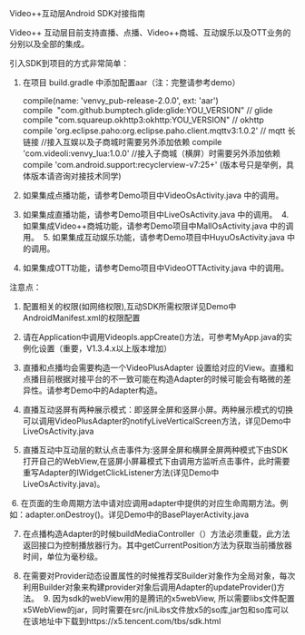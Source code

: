 Video++互动层Android SDK对接指南

Video++ 互动层目前支持直播、点播、Video++商城、互动娱乐以及OTT业务的分别以及全部的集成。 

引入SDK到项目的方式非常简单：

 1. 在项目 build.gradle 中添加配置aar（注：完整请参考demo）
    
    compile(name: 'venvy_pub-release-2.0.0', ext: 'aar')
    compile  "com.github.bumptech.glide:glide:YOU_VERSION" // glide
    compile "com.squareup.okhttp3:okhttp:YOU_VERSION" // okhttp
    compile 'org.eclipse.paho:org.eclipse.paho.client.mqttv3:1.0.2' // mqtt 长链接
    //接入互娱以及子商城时需要另外添加依赖 
    compile 'com.videoli:venvy_lua:1.0.0'
    //接入子商城（横屏）时需要另外添加依赖 
    compile 'com.android.support:recyclerview-v7:25+'
    (版本号只是举例，具体版本请咨询对接技术同学)
    
  2. 如果集成点播功能，请参考Demo项目中VideoOsActivity.java 中的调用。
  3. 如果集成直播功能，请参考Demo项目中LiveOsActivity.java 中的调用。
  4. 如果集成Video++商城功能，请参考Demo项目中MallOsActivity.java 中的调用。
  5. 如果集成互动娱乐功能，请参考Demo项目中HuyuOsActivity.java 中的调用。
  6. 如果集成OTT功能，请参考Demo项目中VideoOTTActivity.java 中的调用。
  

注意点：

  1. 配置相关的权限(如网络权限),互动SDK所需权限详见Demo中AndroidManifest.xml的权限配置

  2. 请在Application中调用Videopls.appCreate()方法，可参考MyApp.java的实例化设置（重要，V1.3.4.x以上版本增加）

  3. 直播和点播均会需要构造一个VideoPlusAdapter 设置给对应的View。直播和点播目前根据对接平台的不一致可能在构造Adapter的时候可能会有略微的差异性。请参考Demo中的Adapter构造。

  4. 直播互动竖屏有两种展示模式：即竖屏全屏和竖屏小屏。两种展示模式的切换可以调用VideoPlusAdapter的notifyLiveVerticalScreen方法，详见Demo中LiveOsActivity.java

  5. 直播互动中互动层的默认点击事件为:竖屏全屏和横屏全屏两种模式下由SDK打开自己的WebView,在竖屏小屏幕模式下由调用方监听点击事件，此时需要重写Adapter的IWidgetClickListener方法(详见Demo中LiveOsActivity.java)。

  6. 在页面的生命周期方法中请对应调用adapter中提供的对应生命周期方法。例如：adapter.onDestroy()。详见Demo中的BasePlayerActivity.java

  7. 在点播构造Adapter的时候buildMediaController（）方法必须重载，此方法返回接口为控制播放器行为。其中getCurrentPosition方法为获取当前播放器时间，单位为毫秒级。

  8. 在需要对Provider动态设置属性的时候推荐奖Builder对象作为全局对象，每次利用Builder对象来构建provider对象后调用Adapter的updateProvider()方法。
  9. 因为sdk的webView用的是腾讯的x5webView, 所以需要libs文件配置x5WebView的jar，同时需要在src/jniLibs文件放x5的so库,jar包和so库可以在该地址中下载到https://x5.tencent.com/tbs/sdk.html


